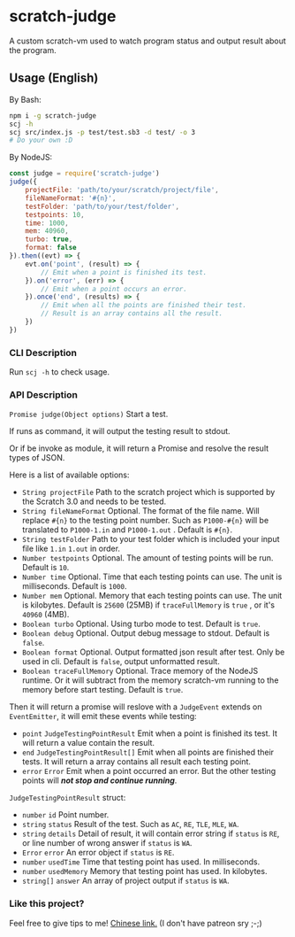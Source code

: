 # scratch-judge

A custom scratch-vm used to watch program status and output result about the program.

## Usage (English)

By Bash:

```bash
npm i -g scratch-judge
scj -h
scj src/index.js -p test/test.sb3 -d test/ -o 3
# Do your own :D
```

By NodeJS:

```javascript
const judge = require('scratch-judge')
judge({
    projectFile: 'path/to/your/scratch/project/file',
    fileNameFormat: '#{n}',
    testFolder: 'path/to/your/test/folder',
    testpoints: 10,
    time: 1000,
    mem: 40960,
    turbo: true,
    format: false
}).then((evt) => {
    evt.on('point', (result) => {
        // Emit when a point is finished its test.
    }).on('error', (err) => {
        // Emit when a point occurs an error.
    }).once('end', (results) => {
        // Emit when all the points are finished their test.
        // Result is an array contains all the result.
    })
})
```

### CLI Description

Run `scj -h` to check usage.

### API Description

`Promise judge(Object options)` Start a test.

If runs as command, it will output the testing result to stdout.

Or if be invoke as module, it will return a Promise and resolve the result types of JSON.

Here is a list of available options:

- `String projectFile`
    Path to the scratch project which is supported by the
    Scratch 3.0 and needs to be tested.
- `String fileNameFormat`
    Optional. The format of the file name.
    Will replace `#{n}` to the testing point number.
    Such as `P1000-#{n}` will be translated to `P1000-1.in` and `P1000-1.out` .
    Default is `#{n}`.
- `String testFolder`
    Path to your test folder which is included your input file
    like `1.in` `1.out` in order.
- `Number testpoints`
    Optional. The amount of testing points will be run.
    Default is `10`.
- `Number time`
    Optional. Time that each testing points can use.
    The unit is milliseconds.
    Default is `1000`.
- `Number mem`
    Optional. Memory that each testing points can use.
    The unit is kilobytes.
    Default is `25600` (25MB) if `traceFullMemory` is `true`
    , or it's `40960` (4MB).
- `Boolean turbo`
    Optional. Using turbo mode to test.
    Default is `true`.
- `Boolean debug`
    Optional. Output debug message to stdout.
    Default is `false`.
- `Boolean format`
    Optional. Output formatted json result after test.
    Only be used in cli.
    Default is `false`, output unformatted result.
- `Boolean traceFullMemory`
    Optional. Trace memory of the NodeJS runtime.
    Or it will subtract from the memory scratch-vm running to the memory before start testing.
    Default is `true`.

Then it will return a promise will reslove with a `JudgeEvent` extends on `EventEmitter`,
it will emit these events while testing:

- `point` `JudgeTestingPointResult` Emit when a point is finished its test.
    It will return a value contain the result.
- `end` `JudgeTestingPointResult[]` Emit when all points are finished their tests.
    It will return a array contains all result each testing point.
- `error` `Error`
    Emit when a point occurred an error.
    But the other testing points will ***not stop and continue running***.

`JudgeTestingPointResult` struct:

- `number` `id`
    Point number.
- `string` `status`
    Result of the test. Such as `AC`, `RE`, `TLE`, `MLE`, `WA`.
- `string` `details`
    Detail of result, it will contain error string if `status` is `RE`, 
    or line number of wrong answer if `status` is `WA`.
- `Error` `error`
    An error object if `status` is `RE`.
- `number` `usedTime`
    Time that testing point has used. In milliseconds.
- `number` `usedMemory`
    Memory that testing point has used. In kilobytes.
- `string[]` `answer`
    An array of project output if `status` is `WA`.

### Like this project?

Feel free to give tips to me!
[Chinese link.](https://afdian.net/@SteveXMH)
(I don't have patreon sry ;-;)
